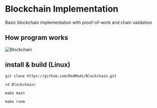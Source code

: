# Blockchain Implementation
Basic blockchain implementation with proof-of-work and chain vaildation

## How program works
![Blockchain](https://github.com/RedMads/Blockchain/blob/main/images/runProgram.gif)

## install & build (Linux)
```
git clone https://github.com/RedMads/Blockchain.git

cd Blockchain/

make main

make runm

```